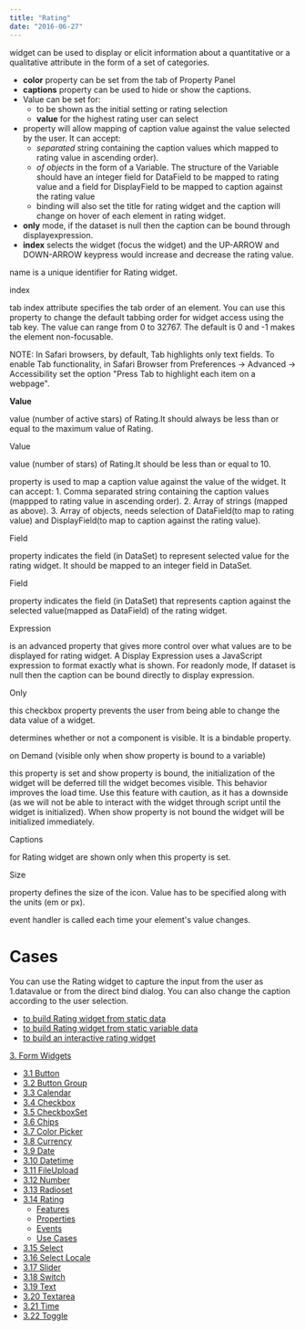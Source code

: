 ```yaml
---
title: "Rating"
date: "2016-06-27"
---
```


widget can be used to display or elicit information about a quantitative or a qualitative attribute in the form of a set of categories.

- **color** property can be set from the tab of Property Panel
- **captions** property can be used to hide or show the captions.
- Value can be set for:
    - to be shown as the initial setting or rating selection
    - **value** for the highest rating user can select
- property will allow mapping of caption value against the value selected by the user. It can accept:
    - _separated_ string containing the caption values which mapped to rating value in ascending order).
    - _of objects_ in the form of a Variable. The structure of the Variable should have an integer field for DataField to be mapped to rating value and a field for DisplayField to be mapped to caption against the rating value
    - binding will also set the title for rating widget and the caption will change on hover of each element in rating widget.
- **only** mode, if the dataset is null then the caption can be bound through displayexpression.
- **index** selects the widget (focus the widget) and the UP-ARROW and DOWN-ARROW keypress would increase and decrease the rating value.

name is a unique identifier for Rating widget.

index

tab index attribute specifies the tab order of an element. You can use this property to change the default tabbing order for widget access using the tab key. The value can range from 0 to 32767. The default is 0 and -1 makes the element non-focusable.

NOTE: In Safari browsers, by default, Tab highlights only text fields. To enable Tab functionality, in Safari Browser from Preferences -> Advanced -> Accessibility set the option "Press Tab to highlight each item on a webpage".

**Value**

value (number of active stars) of Rating.It should always be less than or equal to the maximum value of Rating.

Value

value (number of stars) of Rating.It should be less than or equal to 10.

property is used to map a caption value against the value of the widget. It can accept: 1. Comma separated string containing the caption values (mappped to rating value in ascending order). 2. Array of strings (mapped as above). 3. Array of objects, needs selection of DataField(to map to rating value) and DisplayField(to map to caption against the rating value).

Field

property indicates the field (in DataSet) to represent selected value for the rating widget. It should be mapped to an integer field in DataSet.

Field

property indicates the field (in DataSet) that represents caption against the selected value(mapped as DataField) of the rating widget.

Expression

is an advanced property that gives more control over what values are to be displayed for rating widget. A Display Expression uses a JavaScript expression to format exactly what is shown. For readonly mode, If dataset is null then the caption can be bound directly to display expression.

Only

this checkbox property prevents the user from being able to change the data value of a widget.

determines whether or not a component is visible. It is a bindable property.

on Demand (visible only when show property is bound to a variable)

this property is set and show property is bound, the initialization of the widget will be deferred till the widget becomes visible. This behavior improves the load time. Use this feature with caution, as it has a downside (as we will not be able to interact with the widget through script until the widget is initialized). When show property is not bound the widget will be initialized immediately.

Captions

for Rating widget are shown only when this property is set.

Size

property defines the size of the icon. Value has to be specified along with the units (em or px).

event handler is called each time your element's value changes.

# Cases

You can use the Rating widget to capture the input from the user as 1.datavalue or from the direct bind dialog. You can also change the caption according to the user selection.

- [to build Rating widget from static data](/learn/how-tos/rating-widget-using-static-data/)
- [to build Rating widget from static variable data](/learn/how-tos/rating-widget-using-static-variable/)
- [to build an interactive rating widget](/learn/how-tos/rating-widget-interactive/)

[3\. Form Widgets](/learn/app-development/widgets/widget-library/#form)

- [3.1 Button](/learn/app-development/widgets/form/button/)
- [3.2 Button Group](/learn/app-development/widgets/form/button-group/)
- [3.3 Calendar](/learn/app-development/widgets/form/calendar/)
- [3.4 Checkbox](/learn/app-development/widgets/form/checkbox/)
- [3.5 CheckboxSet](/learn/app-development/widgets/form/checkboxset/)
- [3.6 Chips](/learn/app-development/widgets/form-widgets/chips/)
- [3.7 Color Picker](/learn/app-development/widgets/form/color-picker/)
- [3.8 Currency](/learn/app-development/widgets/form/currency/)
- [3.9 Date](/learn/app-development/widgets/form-widgets/date-time-datetime/)
- [3.10 Datetime](/learn/app-development/widgets/form-widgets/date-time-datetime/)
- [3.11 FileUpload](/learn/app-development/widgets/form/file-upload/)
- [3.12 Number](/learn/app-development/widgets/form-widgets/number/)
- [3.13 Radioset](/learn/app-development/widgets/form/radioset/)
- [3.14 Rating](#)
    - [Features](#features)
    - [Properties](#properties)
    - [Events](#events)
    - [Use Cases](#use-cases)
- [3.15 Select](/learn/app-development/widgets/form/select/)
- [3.16 Select Locale](/learn/app-development/widgets/form/select-locale/)
- [3.17 Slider](/learn/app-development/widgets/form/slider/)
- [3.18 Switch](/learn/app-development/widgets/form/switch/)
- [3.19 Text](/learn/app-development/widgets/form/text/)
- [3.20 Textarea](/learn/app-development/widgets/form/textarea/)
- [3.21 Time](/learn/app-development/widgets/form-widgets/date-time-datetime/)
- [3.22 Toggle](/learn/app-development/widgets/form/toggle/)
